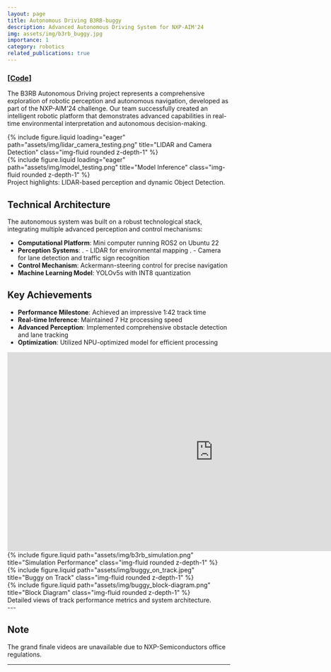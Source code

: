```yaml
---
layout: page
title: Autonomous Driving B3RB-buggy
description: Advanced Autonomous Driving System for NXP-AIM'24
img: assets/img/b3rb_buggy.jpg
importance: 1
category: robotics
related_publications: true
---
```

### <a href="https://github.com/Loki-Silvres/Autonomous-Driving-B3RB-buggy">[Code]</a>

The B3RB Autonomous Driving project represents a comprehensive exploration of robotic perception and autonomous navigation, developed as part of the NXP-AIM'24 challenge. Our team successfully created an intelligent robotic platform that demonstrates advanced capabilities in real-time environmental interpretation and autonomous decision-making.

<div class="row">
   <div class="col-sm mt-6 mt-md-0">
       {% include figure.liquid loading="eager" path="assets/img/lidar_camera_testing.png" title="LIDAR and Camera Detection" class="img-fluid rounded z-depth-1" %}
   </div>
   <div class="col-sm mt-6 mt-md-0"> 
       {% include figure.liquid loading="eager" path="assets/img/model_testing.png" title="Model Inference" class="img-fluid rounded z-depth-1" %}
   </div>
</div>
<div class="caption">
   Project highlights: LIDAR-based perception and dynamic Object Detection. 
</div>

## Technical Architecture

The autonomous system was built on a robust technological stack, integrating multiple advanced perception and control mechanisms:

- **Computational Platform**: Mini computer running ROS2 on Ubuntu 22
- **Perception Systems**:
   . - LIDAR for environmental mapping
   . - Camera for lane detection and traffic sign recognition
- **Control Mechanism**: Ackermann-steering control for precise navigation
- **Machine Learning Model**: YOLOv5s with INT8 quantization

## Key Achievements

- **Performance Milestone**: Achieved an impressive 1:42 track time
- **Real-time Inference**: Maintained 7 Hz processing speed
- **Advanced Perception**: Implemented comprehensive obstacle detection and lane tracking
- **Optimization**: Utilized NPU-optimized model for efficient processing

<iframe width="930" height="450" src="https://www.youtube.com/embed/n6aP2X9CODE" title="Simulation Demonstration" frameborder="0" allow="accelerometer; autoplay; clipboard-write; encrypted-media; gyroscope; picture-in-picture; web-share" referrerpolicy="strict-origin-when-cross-origin" allowfullscreen></iframe>

<div class="row justify-content-sm-center">
    <div class="col-sm-4 mt-3 mt-md-0">
       {% include figure.liquid path="assets/img/b3rb_simulation.png" title="Simulation Performance" class="img-fluid rounded z-depth-1" %}
   </div> 
   <div class="col-sm-4 mt-3 mt-md-0">
       {% include figure.liquid path="assets/img/buggy_on_track.jpeg" title="Buggy on Track" class="img-fluid rounded z-depth-1" %}
   </div>
   <div class="col-sm-4 mt-3 mt-md-0">
       {% include figure.liquid path="assets/img/buggy_block-diagram.png" title="Block Diagram" class="img-fluid rounded z-depth-1" %}
   </div>
</div>
<div class="caption"> 
   Detailed views of track performance metrics and system architecture.
</div>
---
 
## Note
The grand finale videos are unavailable due to NXP-Semiconductors office regulations.

---    